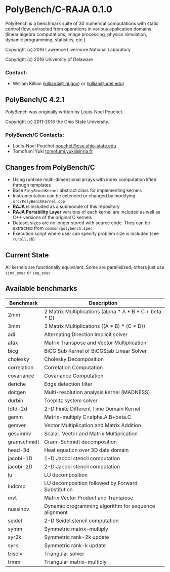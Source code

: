 # PolyBench/C-RAJA 0.1.0

PolyBench is a benchmark suite of 30 numerical computations with
static control flow, extracted from operations in various application
domains (linear algebra computations, image processing, physics
simulation, dynamic programming, statistics, etc.).

Copyright (c) 2016 Lawrence Livermore National Laboratory

Copyright (c) 2016 University of Delaware

### Contact:

* William Killian (<killian4@llnl.gov>) or (<killian@udel.edu>)

## PolyBench/C 4.2.1

PolyBench was originally written by Louis-Noel Pouchet.

Copyright (c) 2011-2016 the Ohio State University.

### PolyBench/C Contacts:

* Louis-Noel Pouchet <pouchet@cse.ohio-state.edu>
* Tomofumi Yuki <tomofumi.yuki@inria.fr>

## Changes from PolyBench/C

* Using runtime multi-dimensional arrays with index computation lifted through templates
* Base `PolyBenchKernel` abstract class for implementing kernels
* Instrumentation can be extended or changed by modifying `src/PolyBenchKernel.cpp`
* **RAJA** is included as a submodule of this repository
* **RAJA Portability Layer** versions of each kernel are included as well as C++ versions of the original C kernels
* Dataset sizes are no longer stored with source code. They can be extracted from `common/polybench.spec`
* Execution script where user can specify problem size is included (see `runall.sh`)

## Current State

All kernels are functionally equivalent. Some are parallelized; others just use `simd_exec` or `seq_exec`

## Available benchmarks

| Benchmark | Description |
| --------- | ----------- |
| 2mm | 2 Matrix Multiplications (alpha * A * B * C + beta * D) |
| 3mm | 3 Matrix Multiplications ((A * B) * (C * D)) |
| adi | Alternating Direction Implicit solver |
| atax | Matrix Transpose and Vector Multiplication |
| bicg | BiCG Sub Kernel of BiCGStab Linear Solver |
| cholesky | Cholesky Decomposition |
| correlation | Correlation Computation |
| covariance | Covariance Computation |
| deriche | Edge detection filter |
| doitgen | Multi-resolution analysis kernel (MADNESS) |
| durbin | Toeplitz system solver |
| fdtd-2d | 2-D Finite Different Time Domain Kernel |
| gemm | Matrix-multiply C=alpha.A.B+beta.C |
| gemver | Vector Multiplication and Matrix Addition |
| gesummv | Scalar, Vector and Matrix Multiplication |
| gramschmidt | Gram-Schmidt decomposition |
| head-3d | Heat equation over 3D data domain |
| jacobi-1D | 1-D Jacobi stencil computation |
| jacobi-2D | 2-D Jacobi stencil computation |
| lu | LU decomposition |
| ludcmp | LU decomposition followed by Forward Substitution |
| mvt | Matrix Vector Product and Transpose |
| nussinov | Dynamic programming algorithm for sequence alignment |
| seidel | 2-D Seidel stencil computation |
| symm | Symmetric matrix-multiply |
| syr2k | Symmetric rank-2k update |
| syrk | Symmetric rank-k update |
| trisolv | Triangular solver |
| trmm | Triangular matrix-multiply |
